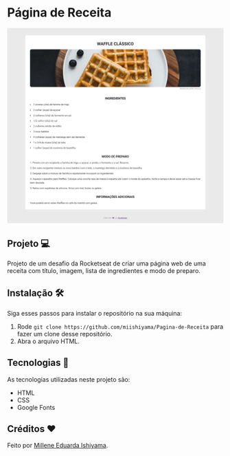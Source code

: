 # Página de Receita
![preview](./preview/Pagina-de-Receita.png)

## Projeto 💻
Projeto de um desafio da Rocketseat de criar uma página web de uma receita com título, imagem, lista de ingredientes e modo de preparo.

## Instalação 🛠
Siga esses passos para instalar o repositório na sua máquina:
1. Rode `git clone https://github.com/miishiyama/Pagina-de-Receita` para fazer um clone desse repositório.
2. Abra o arquivo HTML.

## Tecnologias 🚀
As tecnologias utilizadas neste projeto são:
- HTML
- CSS
- Google Fonts

## Créditos ❤️
Feito por [Millene Eduarda Ishiyama](https://github.com/miishiyama/).
